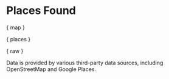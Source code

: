 # Places Found

{ map }

{ places }

{ raw }

Data is provided by various third-party data sources, including OpenStreetMap and Google Places.
